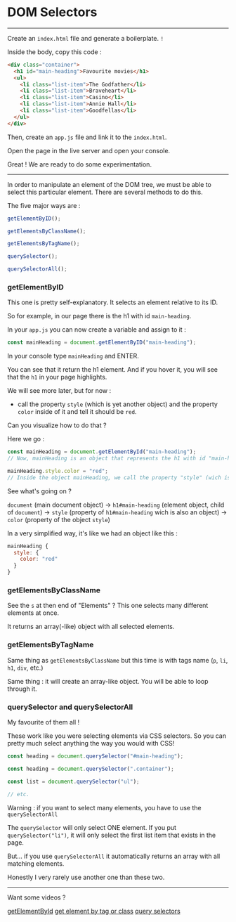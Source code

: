 # DOM Selectors

---

Create an `index.html` file and generate a boilerplate. `!`

Inside the body, copy this code :

```html
<div class="container">
  <h1 id="main-heading">Favourite movies</h1>
  <ul>
    <li class="list-item">The Godfather</li>
    <li class="list-item">Braveheart</li>
    <li class="list-item">Casino</li>
    <li class="list-item">Annie Hall</li>
    <li class="list-item">Goodfellas</li>
  </ul>
</div>
```

Then, create an `app.js` file and link it to the `index.html`.

Open the page in the live server and open your console.

Great ! We are ready to do some experimentation.

---

In order to manipulate an element of the DOM tree, we must be able to select this particular element. There are several methods to do this.

The five major ways are :

```js
getElementByID();

getElementsByClassName();

getElementsByTagName();

querySelector();

querySelectorAll();
```

### getElementByID

This one is pretty self-explanatory. It selects an element relative to its ID.

So for example, in our page there is the h1 with id `main-heading`.

In your `app.js` you can now create a variable and assign to it :

```js
const mainHeading = document.getElementByID("main-heading");
```

In your console type `mainHeading` and ENTER.

You can see that it return the h1 element. And if you hover it, you will see that the `h1` in your page highlights.

We will see more later, but for now :

- call the property `style` (which is yet another object) and the property `color` inside of it and tell it should be `red`.

Can you visualize how to do that ?

Here we go :

```js
const mainHeading = document.getElementById("main-heading");
// Now, mainHeading is an object that represents the h1 with id "main-heading"

mainHeading.style.color = "red";
// Inside the object mainHeading, we call the property "style" (wich is an object as well) and then the property color inside of style. We then assign "red" as a value to the color.
```

See what's going on ?

`document` (main document object)
→
`h1#main-heading` (element object, child of `document`)
→
`style` (property of `h1#main-heading` wich is also an object)
→
`color` (property of the object `style`)

In a very simplified way, it's like we had an object like this :

```js
mainHeading {
  style: {
    color: "red"
  }
}
```

### getElementsByClassName

See the `s` at then end of "Elements" ? This one selects many different elements at once.

It returns an array(-like) object with all selected elements.

### getElementsByTagName

Same thing as `getElementsByClassName` but this time is with tags name (`p`, `li`, `h1`, `div`, etc.)

Same thing : it will create an array-like object. You will be able to loop through it.

### querySelector and querySelectorAll

My favourite of them all !

These work like you were selecting elements via CSS selectors. So you can pretty much select anything the way you would with CSS!

```js
const heading = document.querySelector("#main-heading");

const heading = document.querySelector(".container");

const list = document.querySelector("ul");

// etc.
```

Warning : if you want to select many elements, you have to use the `querySelectorAll`

The `querySelector` will only select ONE element. If you put `querySelector("li")`, it will only select the first list item that exists in the page.

But... if you use `querySelectorAll` it automatically returns an array with all matching elements.

Honestly I very rarely use another one than these two.

---

Want some videos ?

[getElementById](https://youtu.be/t90K6HExEJo?si=IjTLNhlWODB_ILor)
[get element by tag or class](https://youtu.be/oUpEKosnC8E?si=oewRsIGN2QTMSMVR)
[query selectors](https://youtu.be/JlgLDfINXvY?si=-Np9ApzIiQ_IUge8)
